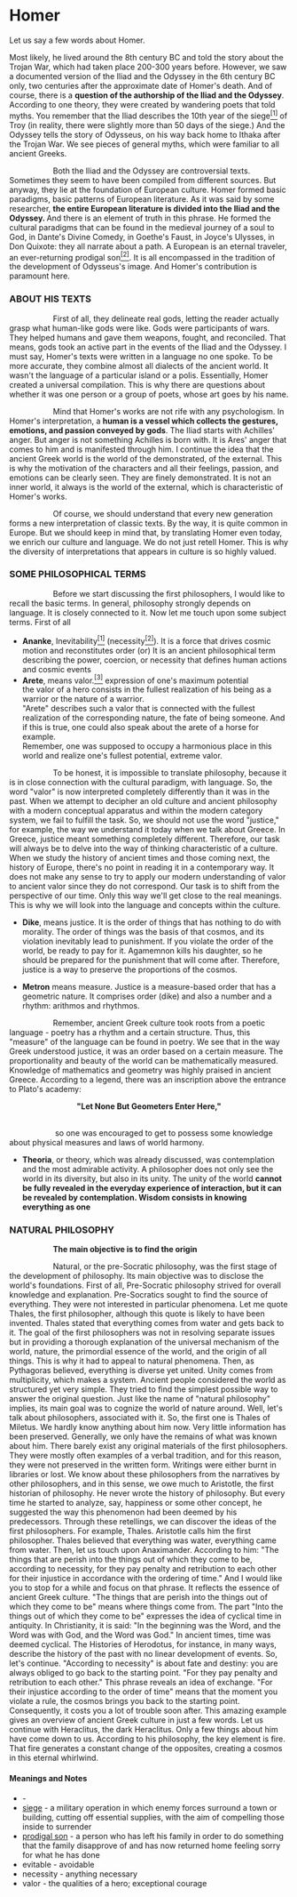 # Homer

Let us say a few words about Homer. 
<p>
Most likely, he lived around the 8th century BC and told the story about the Trojan War, which had taken place 200-300 years before. However, we saw a documented version of the Iliad and the Odyssey in the 6th century BC only, two centuries after the approximate date of Homer's death. And of course, there is a <b>question of the authorship of the Iliad and the Odyssey</b>. According to one theory, they were created by wandering poets that told myths. You remember that the Iliad describes the 10th year of the siege<a href="#m1" id="w1"><sup>[1]</sup></a> of Troy (in reality, there were slightly more than 50 days of the siege.) And the Odyssey tells the story of Odysseus, on his way back home to Ithaka after the Trojan War. We see pieces of general myths, which were familiar to all ancient Greeks.
</p>
<p>
&nbsp;&nbsp;&nbsp;&nbsp;&nbsp;&nbsp;&nbsp;&nbsp;&nbsp;&nbsp;&nbsp;&nbsp;&nbsp;&nbsp;&nbsp;&nbsp;&nbsp;&nbsp;&nbsp;&nbsp;Both the Iliad and the Odyssey are controversial texts. Sometimes they seem to have been compiled from different sources. But anyway, they lie at the foundation of European culture. Homer formed basic paradigms, basic patterns of European literature. As it was said by some researcher, <b> the entire European literature is divided into the Iliad and the Odyssey. </b>And there is an element of truth in this phrase. He formed the  cultural paradigms that can be found in the medieval journey of a soul to God, in Dante's Divine Comedy, in Goethe's Faust, in Joyce's Ulysses, in Don Quixote: they all narrate about a path. A European is an eternal traveler, an ever-returning prodigal son<a href="#m2" id="w2"><sup>[2]</sup></a>. It is all encompassed in the tradition of the development of Odysseus's image. And Homer's contribution is paramount here.
</p>

### ABOUT HIS TEXTS

<p>
&nbsp;&nbsp;&nbsp;&nbsp;&nbsp;&nbsp;&nbsp;&nbsp;&nbsp;&nbsp;&nbsp;&nbsp;&nbsp;&nbsp;&nbsp;&nbsp;&nbsp;&nbsp;&nbsp;&nbsp;First of all, they delineate real gods, letting the reader actually grasp what human-like gods were like. Gods were participants of wars. They helped humans and gave them weapons, fought, and reconciled. That means, gods took an active part in the events of the Iliad and the Odyssey. I must say, Homer's texts were written in a language no one spoke. To be more accurate, they combine almost all dialects of the ancient world. It wasn't the language of a particular island or a polis. Essentially, Homer created a universal compilation. This is why there are questions about whether it was one person or a group of poets, whose art goes by his name. 
</p>
<p>
&nbsp;&nbsp;&nbsp;&nbsp;&nbsp;&nbsp;&nbsp;&nbsp;&nbsp;&nbsp;&nbsp;&nbsp;&nbsp;&nbsp;&nbsp;&nbsp;&nbsp;&nbsp;&nbsp;&nbsp;Mind that Homer's works are not rife with any psychologism. In Homer's interpretation, a <b>human is a vessel which collects the gestures, emotions, and passion conveyed by gods</b>. The Iliad starts with Achilles' anger. But anger is not something Achilles is born with. It is Ares' anger that comes to him and is manifested through him. I continue the idea that the ancient Greek world is the world of the demonstrated, of the external. This is why the motivation of the characters and all their feelings, passion, and emotions can be clearly seen. They are finely demonstrated. It is not an inner world, it always is the world of the external, which is characteristic of Homer's works.
</p>
<p>
&nbsp;&nbsp;&nbsp;&nbsp;&nbsp;&nbsp;&nbsp;&nbsp;&nbsp;&nbsp;&nbsp;&nbsp;&nbsp;&nbsp;&nbsp;&nbsp;&nbsp;&nbsp;&nbsp;&nbsp;Of course, we should understand that every new generation forms a new interpretation of classic texts. By the way, it is quite common in Europe. But we should keep in mind that, by translating Homer even today, we enrich our culture and language. We do not just retell Homer. This is why the diversity of interpretations that appears in culture is so highly valued. 
</p>

### SOME PHILOSOPHICAL TERMS

<p>
&nbsp;&nbsp;&nbsp;&nbsp;&nbsp;&nbsp;&nbsp;&nbsp;&nbsp;&nbsp;&nbsp;&nbsp;&nbsp;&nbsp;&nbsp;&nbsp;&nbsp;&nbsp;&nbsp;&nbsp;Before we start discussing the first philosophers, I would like to recall the basic terms. In general, philosophy strongly depends on language. It is closely connected to it. Now let me touch upon some subject terms. First of all

  - <b>Ananke</b>, Inevitability<a href="#m1"><sup>[1]</sup></a> (necessity<a href="#m2"><sup>[2]</sup></a>). It is a force that drives cosmic motion and reconstitutes order (or) It is an ancient philosophical term describing the power, coercion, or necessity that defines human actions and cosmic events
  - <b>Arete</b>, means valor.<a href="#m3"><sup>[3]</sup></a> expression of one's maximum potential <br>
     the valor of a hero consists in the fullest realization of his being as a warrior or the nature of a warrior. <br>
     "Arete" describes such a valor that is connected with the fullest realization of the corresponding nature, the fate of being someone. And if this is true, one could also speak about the arete of a horse for example. <br>
     Remember, one was supposed to occupy a harmonious place in this world and realize one's fullest potential, extreme valor. 

<p>
&nbsp;&nbsp;&nbsp;&nbsp;&nbsp;&nbsp;&nbsp;&nbsp;&nbsp;&nbsp;&nbsp;&nbsp;&nbsp;&nbsp;&nbsp;&nbsp;&nbsp;&nbsp;&nbsp;&nbsp;To be honest, it is impossible to translate philosophy, because it is in close connection with the cultural paradigm, with language. So, the word "valor" is now interpreted completely differently than it was in the past. When we attempt to decipher an old culture and ancient philosophy with a modern conceptual apparatus and within the modern category system, we fail to fulfill the task. So, we should not use the word "justice," for example, the way we understand it today when we talk about Greece. In Greece, justice meant something completely different. Therefore, our task will always be to delve into the way of thinking characteristic of a culture. When we study the history of ancient times and those coming next, the history of Europe, there's no point in reading it in a contemporary way. It does not make any sense to try to apply our modern 
understanding of valor to ancient valor since they do not correspond. Our task is to shift from the perspective of our time. Only this way we'll get close 
to the real meanings. This is why we will look into the language and concepts within the culture.
</p> 

  - <b>Dike</b>, means justice. It is the order of things that has nothing to do with morality. The order of things was the basis of that cosmos, and its violation inevitably lead to punishment. If you violate the order of the world, be ready to pay for it. Agamemnon kills his daughter, so he should be prepared for the punishment that will come after. Therefore, justice is a way to preserve the proportions of the cosmos.

  - <b>Metron</b> means measure. Justice is a measure-based order that has a geometric nature. It comprises order (dike) and also a 
number and a rhythm: arithmos and rhythmos. 
<p>
&nbsp;&nbsp;&nbsp;&nbsp;&nbsp;&nbsp;&nbsp;&nbsp;&nbsp;&nbsp;&nbsp;&nbsp;&nbsp;&nbsp;&nbsp;&nbsp;&nbsp;&nbsp;&nbsp;&nbsp;Remember, ancient Greek culture took roots from a poetic language - poetry has a rhythm and a certain structure. Thus, this "measure" of the language can be found in poetry. We see that in the way Greek understood justice, it was an order based on a certain measure. The proportionality and beauty of the world can be mathematically measured. Knowledge of mathematics and geometry was highly praised in ancient Greece. According to a legend, there was an inscription above the entrance to Plato's academy: 
</p>
<div align="center">
  <b>
    "Let None But Geometers Enter Here,"
  </b>
</div>
<br>
<p>
&nbsp;&nbsp;&nbsp;&nbsp;&nbsp;&nbsp;&nbsp;&nbsp;&nbsp;&nbsp;&nbsp;&nbsp;&nbsp;&nbsp;&nbsp;&nbsp;&nbsp;&nbsp;&nbsp;&nbsp;  so one was encouraged to get to possess some knowledge about physical measures and laws of world harmony.
</p>

 - <b>Theoria</b>, or theory, which was already discussed, was contemplation and the most admirable activity.
   A philosopher does not only see the world in its diversity, but also in its unity. The unity of the world <b>cannot be fully revealed in the everyday experience of interaction, but it can be revealed by contemplation. Wisdom consists in knowing everything as one </b>

### NATURAL PHILOSOPHY

&nbsp;&nbsp;&nbsp;&nbsp;&nbsp;&nbsp;&nbsp;&nbsp;&nbsp;&nbsp;&nbsp;&nbsp;&nbsp;&nbsp;&nbsp;&nbsp;&nbsp;&nbsp;&nbsp;&nbsp;<b>The main objective is to find the origin</b>
<p>
&nbsp;&nbsp;&nbsp;&nbsp;&nbsp;&nbsp;&nbsp;&nbsp;&nbsp;&nbsp;&nbsp;&nbsp;&nbsp;&nbsp;&nbsp;&nbsp;&nbsp;&nbsp;&nbsp;&nbsp;Natural, or the pre-Socratic philosophy, was the first stage of the development of philosophy. Its main objective was to disclose the world's foundations. First of all, Pre-Socratic 
philosophy strived for overall knowledge and explanation. Pre-Socratics sought to find the source of everything. They were not interested in particular 
phenomena. Let me quote Thales, the first philosopher, although this quote is likely to have been invented. Thales stated that everything comes from water 
and gets back to it. The goal of the first philosophers was not in resolving separate issues but in providing a thorough explanation of the universal 
mechanism of the world, nature, the primordial essence of the world, and the origin of all things. This is why it had to appeal to natural phenomena. Then, 
as Pythagoras believed, everything is diverse yet united. Unity comes from multiplicity, which makes 
a system. Ancient people considered the world as structured yet very simple. They tried to find the simplest possible way to answer the original question. 
Just like the name of "natural philosophy" implies, its main goal was to cognize the world of nature around. Well, let's talk about philosophers, associated 
with it. 
So, the first one is Thales of Miletus. We hardly know anything about him now. Very little information has been preserved. Generally, we only have the 
remains of what was known about him. There barely exist any original materials of the first philosophers. They were mostly often examples of a verbal 
tradition, and for this reason, they were not preserved in the written form. Writings were either burnt in libraries or lost. We know about these 
philosophers from the narratives by other philosophers, and in this sense, we owe much to Aristotle, the first historian of philosophy. He never wrote the 
history of philosophy. But every time he started to analyze, say, happiness or some other concept, 
he suggested the way this phenomenon had been deemed by his predecessors. Through these retellings, we can discover the ideas of the first philosophers. 
For example, Thales. Aristotle calls him the first philosopher. Thales believed that everything was water, everything came from water. Then, let us touch 
upon Anaximander. According to him: "The things that are perish into the things out of which they come to be, according to necessity, for they pay penalty 
and retribution to each other for their injustice in accordance with the ordering of time." And I would like you to stop for a while and focus on that 
phrase. It reflects the essence of ancient Greek culture. "The things that are perish into the things out of which they come to be" means where things come 
from. The part "Into the things out of which they come to be" expresses the idea of cyclical time in antiquity. In Christianity, it is said: "In the 
beginning was the Word, and the Word was with God, and the Word was God." In ancient times, time was deemed 
cyclical. The Histories of Herodotus, for instance, in many ways, describe the history of the past with no linear development of events. So, let's continue. 
"According to necessity" is about fate and destiny: you are always obliged to go back to the starting point. "For they pay penalty and retribution to each 
other." This phrase reveals an idea of exchange. "For their injustice according to the order of time" means that the moment you violate a rule, the cosmos 
brings you back to the starting point. Consequently, it costs you a lot of trouble soon after. This amazing example gives an overview of ancient Greek 
culture in just a few words. Let us continue with Heraclitus, the dark Heraclitus. Only a few things about him have come down to us. According to his 
philosophy, the key element is fire. That fire generates a constant change of the opposites, creating a cosmos in this eternal whirlwind.
  
  
#### Meanings and Notes
- <a id="m1"></a> [](#w1) - <br> 
- <a id="m1"></a> [siege](#w1) - a military operation in which enemy forces surround a town or building, cutting off essential supplies, with the aim of compelling those inside to surrender <br>
- <a id="m2"></a> [prodigal son](#w2) - a person who has left his family in order to do something that the family disapprove of and has now returned home feeling sorry for what he has done <br> 
- <a id="m1"></a> evitable - avoidable <br>
- <a id="m2"></a> necessity - anything necessary <br>
- <a id="m3"></a> valor - the qualities of a hero; exceptional courage <br>
